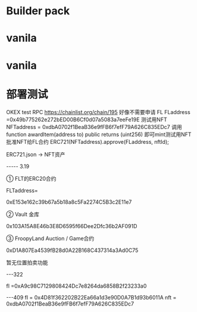 # Builder pack

# vanila
# vanila


# 部署测试
 OKEX test
  RPC
   https://chainlist.org/chain/195
   好像不需要申请
  FL
   FLaddress =0x49b775262e272bED00B6Cf0d07a5083a7eeFe19E
  测试用NFT
   NFTaddress = 0xdbA0702f1BeaB36e9fFB6f7efF79A626C835EDc7
   调用     function awardItem(address to)
        public
        returns (uint256)
    即可mint测试用NFT
   批准NFT给FL合约
    ERC721(NFTaddress).approve(FLaddress, nftId);


ERC721.json -> NFT资产




----- 3.19

① FLT的ERC20合约

FLTaddress=

0xE153e162c39b67a5b18a8c5Fa2274C5B3c2E11e7

② Vault 金库

0x103A15A8E46b3E8D6595f66Dee2Dfc36b2AF091D

③ FroopyLand Auction / Game合约

0xD1A807Ea4539fB28d0A22B168C437314a3Ad0C75

暂无位置拍卖功能


---322

fl =0xA9c98C7129808424Dc7e8264da6858B2f23233a0


---409
fl = 0x4D81f362202B22Ea66a1d3e90D0A7B1d93b6011A
nft = 0xdbA0702f1BeaB36e9fFB6f7efF79A626C835EDc7